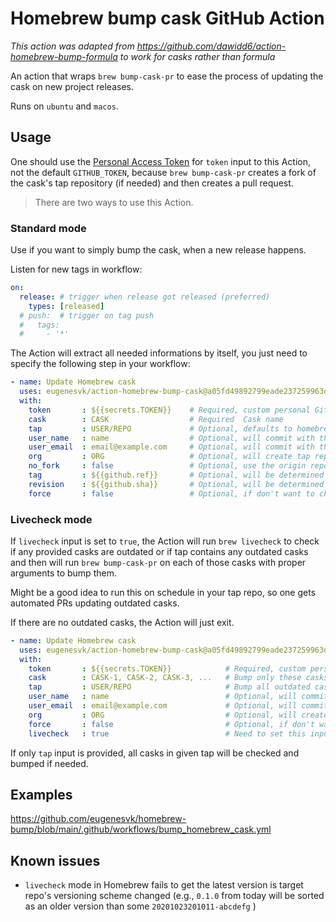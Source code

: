 # Homebrew bump cask GitHub Action

_This action was adapted from https://github.com/dawidd6/action-homebrew-bump-formula to work for casks rather than formula_

An action that wraps `brew bump-cask-pr` to ease the process of updating the cask on new project releases.

Runs on `ubuntu` and `macos`.
## Usage

One should use the [Personal Access Token](https://github.com/settings/tokens/new?scopes=public_repo,workflow) for `token` input to this Action, not the default `GITHUB_TOKEN`, because `brew bump-cask-pr` creates a fork of the cask's tap repository (if needed) and then creates a pull request.

> There are two ways to use this Action.

### Standard mode

Use if you want to simply bump the cask, when a new release happens.

Listen for new tags in workflow:

```yaml
on:
  release: # trigger when release got released (preferred)
    types: [released]
  # push:  # trigger on tag push
  #   tags:
  #     - '*'
```

The Action will extract all needed informations by itself, you just need to specify the following step in your workflow:

```yaml
- name: Update Homebrew cask
  uses: eugenesvk/action-homebrew-bump-cask@a05fd49892799eade237259963d787ba0143dab1 #3.8.5, commit to avoid security issues since tags can be changed
  with:
    token     	: ${{secrets.TOKEN}}	# Required, custom personal GitHub access token with the 'public_repo' and 'workflow' scopes
    cask      	: CASK              	# Required  Cask name
    tap       	: USER/REPO         	# Optional, defaults to homebrew/core
    user_name 	: name              	# Optional, will commit with this user name
    user_email	: email@example.com 	# Optional, will commit with this user email
    org       	: ORG               	# Optional, will create tap repo fork in organization
    no_fork   	: false             	# Optional, use the origin repository instead of forking
    tag       	: ${{github.ref}}   	# Optional, will be determined automatically
    revision  	: ${{github.sha}}   	# Optional, will be determined automatically
    force     	: false             	# Optional, if don't want to check for already open PRs
```

### Livecheck mode

If `livecheck` input is set to `true`, the Action will run `brew livecheck` to check if any provided casks are outdated or if tap contains any outdated casks and then will run `brew bump-cask-pr` on each of those casks with proper arguments to bump them.

Might be a good idea to run this on schedule in your tap repo, so one gets automated PRs updating outdated casks.

If there are no outdated casks, the Action will just exit.

```yaml
- name: Update Homebrew cask
  uses: eugenesvk/action-homebrew-bump-cask@a05fd49892799eade237259963d787ba0143dab1 #3.8.5, commit to avoid security issues since tags can be changed
  with:
    token     	: ${{secrets.TOKEN}}         	# Required, custom personal GitHub access token with only the 'public_repo' scope enabled
    cask      	: CASK-1, CASK-2, CASK-3, ...	# Bump only these casks if outdated
    tap       	: USER/REPO                  	# Bump all outdated casks in this tap
    user_name 	: name                       	# Optional, will commit with this user name
    user_email	: email@example.com          	# Optional, will commit with this user email
    org       	: ORG                        	# Optional, will create tap repo fork in organization
    force     	: false                      	# Optional, if don't want to check for already open PRs
    livecheck 	: true                       	# Need to set this input if want to use `brew livecheck`
```

If only `tap` input is provided, all casks in given tap will be checked and bumped if needed.

## Examples
https://github.com/eugenesvk/homebrew-bump/blob/main/.github/workflows/bump_homebrew_cask.yml

## Known issues

- `livecheck` mode in Homebrew fails to get the latest version is target repo's versioning scheme changed (e.g., `0.1.0` from today will be sorted as an older version than some `20201023201011-abcdefg` )
